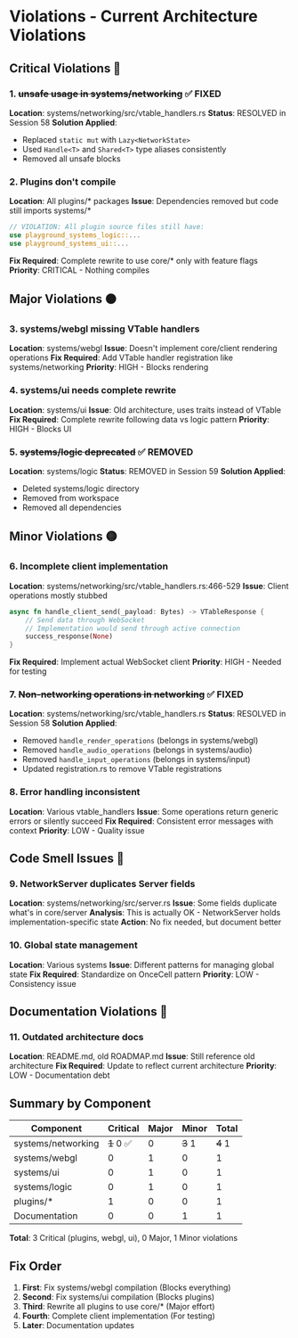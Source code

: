 # Violations - Current Architecture Violations

## Critical Violations 🔴

### 1. ~~unsafe usage in systems/networking~~ ✅ FIXED
**Location**: systems/networking/src/vtable_handlers.rs
**Status**: RESOLVED in Session 58
**Solution Applied**:
- Replaced `static mut` with `Lazy<NetworkState>`
- Used `Handle<T>` and `Shared<T>` type aliases consistently
- Removed all unsafe blocks

### 2. Plugins don't compile
**Location**: All plugins/* packages
**Issue**: Dependencies removed but code still imports systems/*
```rust
// VIOLATION: All plugin source files still have:
use playground_systems_logic::...
use playground_systems_ui::...
```
**Fix Required**: Complete rewrite to use core/* only with feature flags
**Priority**: CRITICAL - Nothing compiles

## Major Violations 🟠

### 3. systems/webgl missing VTable handlers
**Location**: systems/webgl
**Issue**: Doesn't implement core/client rendering operations
**Fix Required**: Add VTable handler registration like systems/networking
**Priority**: HIGH - Blocks rendering

### 4. systems/ui needs complete rewrite
**Location**: systems/ui
**Issue**: Old architecture, uses traits instead of VTable
**Fix Required**: Complete rewrite following data vs logic pattern
**Priority**: HIGH - Blocks UI

### 5. ~~systems/logic deprecated~~ ✅ REMOVED
**Location**: systems/logic
**Status**: REMOVED in Session 59
**Solution Applied**:
- Deleted systems/logic directory
- Removed from workspace
- Removed all dependencies

## Minor Violations 🟡

### 6. Incomplete client implementation
**Location**: systems/networking/src/vtable_handlers.rs:466-529
**Issue**: Client operations mostly stubbed
```rust
async fn handle_client_send(_payload: Bytes) -> VTableResponse {
    // Send data through WebSocket
    // Implementation would send through active connection
    success_response(None)
}
```
**Fix Required**: Implement actual WebSocket client
**Priority**: HIGH - Needed for testing

### 7. ~~Non-networking operations in networking~~ ✅ FIXED
**Location**: systems/networking/src/vtable_handlers.rs
**Status**: RESOLVED in Session 58
**Solution Applied**:
- Removed `handle_render_operations` (belongs in systems/webgl)
- Removed `handle_audio_operations` (belongs in systems/audio)
- Removed `handle_input_operations` (belongs in systems/input)
- Updated registration.rs to remove VTable registrations

### 8. Error handling inconsistent
**Location**: Various vtable_handlers
**Issue**: Some operations return generic errors or silently succeed
**Fix Required**: Consistent error messages with context
**Priority**: LOW - Quality issue

## Code Smell Issues 💭

### 9. NetworkServer duplicates Server fields
**Location**: systems/networking/src/server.rs
**Issue**: Some fields duplicate what's in core/server
**Analysis**: This is actually OK - NetworkServer holds implementation-specific state
**Action**: No fix needed, but document better

### 10. Global state management
**Location**: Various systems
**Issue**: Different patterns for managing global state
**Fix Required**: Standardize on OnceCell pattern
**Priority**: LOW - Consistency issue

## Documentation Violations 📝

### 11. Outdated architecture docs
**Location**: README.md, old ROADMAP.md
**Issue**: Still reference old architecture
**Fix Required**: Update to reflect current architecture
**Priority**: LOW - Documentation debt

## Summary by Component

| Component | Critical | Major | Minor | Total |
|-----------|----------|-------|-------|-------|
| systems/networking | ~~1~~ 0 ✅ | 0 | ~~3~~ 1 | ~~4~~ 1 |
| systems/webgl | 0 | 1 | 0 | 1 |
| systems/ui | 0 | 1 | 0 | 1 |
| systems/logic | 0 | 1 | 0 | 1 |
| plugins/* | 1 | 0 | 0 | 1 |
| Documentation | 0 | 0 | 1 | 1 |

**Total**: 3 Critical (plugins, webgl, ui), 0 Major, 1 Minor violations

## Fix Order

1. **First**: Fix systems/webgl compilation (Blocks everything)
2. **Second**: Fix systems/ui compilation (Blocks plugins)
3. **Third**: Rewrite all plugins to use core/* (Major effort)
4. **Fourth**: Complete client implementation (For testing)
5. **Later**: Documentation updates
